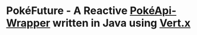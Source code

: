 # PokéFuture - A Reactive [PokéApi-Wrapper](https://pokeapi.co/) written in Java using [Vert.x](https://vertx.io/)
